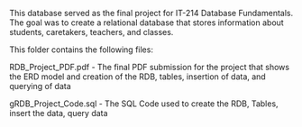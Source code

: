 This database served as the final project for IT-214 Database Fundamentals. The goal was to create a relational database that stores information about students, caretakers, teachers, and classes.

This folder contains the following files:

RDB_Project_PDF.pdf - The final PDF submission for the project that shows the ERD model and creation of the RDB, tables, insertion of data, and querying of data 

gRDB_Project_Code.sql - The SQL Code used to create the RDB, Tables, insert the data, query data 
